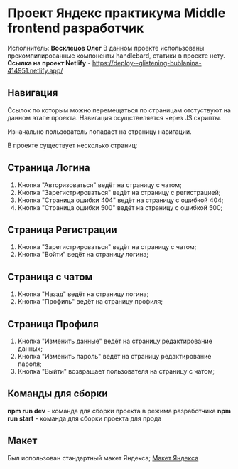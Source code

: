 # Проект Яндекс практикума Middle frontend разработчик
Исполнитель: **Восклецов Олег**
В данном проекте использованы прекомпилированные компоненты handlebard, статики в проекте нету.
**Ссылка на проект Netlify** - https://deploy--glistening-bublanina-414951.netlify.app/


## Навигация
Ссылок по которым можно перемещаться по страницам отстуствуют на данном этапе проекта.
Навигация осущствеляется через JS скрипты. 

Изначально пользователь попадает на страницу навигации.

В проекте существует несколько страниц:
## Страница Логина
1. Кнопка "Авторизоваться" ведёт на страницу с чатом;
2. Кнопка "Зарегистрироваться" ведёт на страницу с регистрацией;
3. Кнопка "Страница ошибки 404" ведёт на страницу с ошибкой 404;
4. Кнопка "Страница ошибки 500" ведёт на страницу с ошибкой 500;

## Страница Регистрации
1. Кнопка "Зарегистрироваться" ведёт на страницу с чатом;
2. Кнопка "Войти" ведёт на страницу логина;

## Страница с чатом
1. Кнопка "Назад" ведёт на страницу логина;
2. Кнопка "Профиль" ведёт на страницу профиля;

## Страница Профиля
1. Кнопка "Изменить данные" ведёт на страницу редактирование данных;
2. Кнопка "Изменить пароль" ведёт на страницу редактирование пароля;
2. Кнопка "Выйти" возвращает пользователя на страницу с чатом;


## Команды для сборки
**npm run dev** - команда для сборки проекта в режима разработчика 
**npm run start** - команда для сборки проекта для прода

## Макет
Был использован стандартный макет Яндекса;
[Макет Яндекса](https://www.figma.com/file/jF5fFFzgGOxQeB4CmKWTiE/Chat_external_link?node-id=0%3A1)
